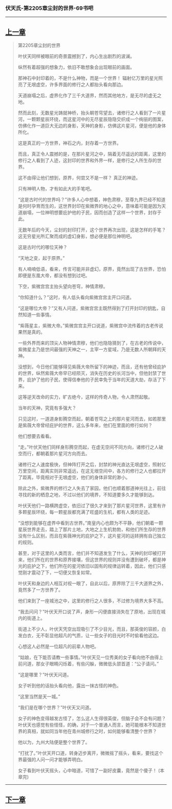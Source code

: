 ### 伏天氏-第2205章尘封的世界-69书吧

--------
[上一章](./d4cc68c385d3c5c6ab3367fba94eef48.md)
--------


>
>
>
>第2205章尘封的世界
>
>叶伏天同样被眼前的奇景震撼到了，内心生出剧烈的波澜。
>
>纵然有着超强的想象力，依旧不敢想象会出现眼前的画面。
>
>那神石中封印着的，不是什么神物，而是一个世界！
>辐射亿万里的星光照亮了无垠虚空，许多界面的修行之人都抬头看向那边。
>
>天道崩塌之后，虚界化作了三千大道界，然而其他地方，是无尽的虚无之地。
>
>然而此刻，无数星光铸就神桥，抬头朝苍穹望去，诸修行之人看到了一片星河，一颗颗星辰环绕，而这星河中的无尽星辰隐隐交织成一个绚丽的图案，仿佛化作一道巨大无边的身影，天神的身影，仿佛这片星河，便是他的身体所化。
>
>这是真正的一方世界，神石之内，封存着一方世界。
>
>而且，真正令人震撼的是，在那片星河之中，隔着无尽遥远的距离，这里的修行之人看到了人迹，这封印的世界和外界一样，是修行之人所生存的世界。
>
>这不由得让他们想到，原界，何尝又不是一样？
>真正的神迹。
>
>只有神明人物，才有如此大的手笔吧。
>
>“这是古时代的世界吗？”许多人心中想着，神色肃穆，至尊九界已经不知道是何时孕育而生的，这世界封印在紫微界的地心之中，意味着可能是因为天道崩塌，一位神明想要庇护他的子民，因而创造了这样一个世界，封存于此。
>
>无数年后的今天，尘封的封印打开，这个世界再次出现，这是怎样的手笔？
>这无穷星光所汇聚而成的虚幻身影，想必便是那位神明吧。
>
>这是古时代的哪位天神？
>
>“天地之变，起于原界。”
>
>有人喃喃低语，看来，传言可能并非虚幻，原界，竟然出现了古世界，恐怕即便是东凰大帝，都没有想到过吧。
>
>下空，紫微宫宫主抬头望向苍穹，神情肃穆。
>
>“你知道什么？”这时，有人低头看向紫微宫宫主开口问道。
>
>“这是哪位大帝？”又有人问道，紫微宫宫主既然得到了打开封印的钥匙，自然知道一些事情。
>
>“紫薇星主，紫微大帝。”紫微宫宫主开口说道，紫微宫中流传着的古老传说果然是真的。
>
>一些外界而来的顶尖人物神情肃穆，他们也隐隐猜到了，在古老的传说中，紫微星主乃是世间最强的天神之一，主宰一方星域，乃是无数人所朝拜的天神。
>
>没想到，今日他们能够得见紫薇大帝所留下的神迹，而且，还有他曾经庇护的世界，纵然紫薇大帝早已经陨灭，消失在历史的长河当中，但他封禁了世界，庇护了他的子民，使得信奉他的子民幸免于当年的天道大劫，存活了下来。
>
>这等逆天改命的实力，旷古绝今，这样的传奇人物，令人肃然起敬。
>
>当年的天神，究竟有多强大？
>
>只见这时，一道道身影腾空而起，朝着苍穹之上的那片星河而去，如若那里是紫薇大帝曾经庇护的世界，这么多年来，他们在里面的修行如何？
>
>他们想要去看看。
>
>“走。”叶伏天他们同样身形腾空而起，在虚无空间不同方向，诸修行之人破空而行，都朝着那片星河方向而去。
>
>诸修行之人速度极快，但神阵打开之后，封禁的神光直达无垠虚空，照射亿万里空间，距离实则非常遥远，在这无垠空间中，各方的修行之人也都拉开了距离，毕竟相对于无垠虚空，他们的身体非常的渺小。
>
>除此之外，紫微界的修行之人失去了家园，他们也顺着那道神光往上，前往寻找的新的栖息之地，不过以他们的境界，不知道要多久才能够到达。
>
>叶伏天他们一路横跨虚空，依旧过了很久才来到了那片星河世界，这里有许多颗星辰环绕，每一颗星辰都充满了旺盛的生机，都有人类的足迹。
>
>“没想到能够在虚界中看到古世界。”南皇内心也颇为不平静，他们朝着一颗星辰世界走去，踏上了那片土地，大地之上生机勃勃，和他们所生存的世界没有什么区别，而且在紫薇神光的庇护之下，这片星河的运转拥有自己独立的规则。
>
>甚至，对于这里的人类而言，他们并不知道发生了什么，天神的封印被打开来，他们所在的世界和原界接壤，但这世界的规则并没有遭到破坏，都是神光的庇护之下，他们所在的星河依旧以固有的规律运转着，因此，他们只感觉刚才震动了下，一切便又恢复如常。
>
>叶伏天和身边的人相互对视一眼了，自此以后，原界除了三千大道界之外，竟然多了一方世界了。
>
>他们来到了一座城池之中，这里的修行之人很多，不过修为境界大多不高。
>
>“我去问问？”叶伏天开口说了声，身形一闪便直接消失在了原地，出现在城内的街道上。
>
>街道上不少人，叶伏天凭空出现吸引了不少目光，而且，那英俊的容颜，白发白衣，无不彰显他超凡的气质，让一些女子的目光时不时偷看他这边。
>
>心想这人必然是一位超凡的前辈人物吧。
>
>“姑娘，在下能否请教一些事情。”叶伏天见一位秀美的女子看向他不由得上前问道，那女子眼睛闪烁着，有些闪躲，微微低头颔首道：“公子请问。”
>
>“这是哪里？”叶伏天问道。
>
>女子听到他的话抬头看向他，露出一抹古怪的神色。
>
>“这里当然是天一城。”
>
>“我们是在哪个世界？”叶伏天又问道。
>
>女子的神色变得越发古怪了，怎么这人生得很英俊，但脑子会不会有问题？
>叶伏天也感觉有些怪怪，的确，对于一个普通人而言，她可能根本不知道世界的真相，就如同当年他在青州城修行之时，如何能够看清整个世界？
>
>他以为，九州大陆便是整个世界了。
>
>“打扰了。”叶伏天开口道，转身迈步离开，微微摇了摇头，看来，要找这个界最强的人问一问才能够弄明白。
>
>女子看到叶伏天摇头，心中暗道，可惜了一副好皮囊，竟然是个傻子！
>(本章完)
>
>

--------
[下一章](./aab79b2d04f87da7e7c61030b4b88f6c.md)
--------
